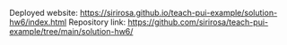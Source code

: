 Deployed website: https://sirirosa.github.io/teach-pui-example/solution-hw6/index.html
Repository link: https://github.com/sirirosa/teach-pui-example/tree/main/solution-hw6/
